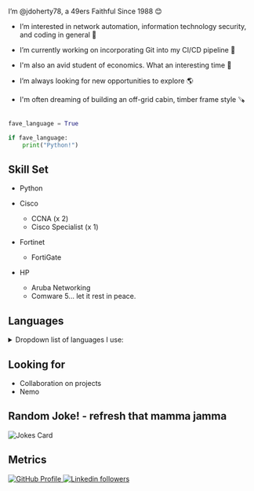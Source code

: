 
<br>
I’m @jdoherty78, a 49ers Faithful Since 1988 😊 

- I’m interested in network automation, information technology security, and coding in general 👀 
  
- I’m currently working on incorporating Git into my CI/CD pipeline 🌱 

- I'm also an avid student of economics. What an interesting time 🤔 

- I’m always looking for new opportunities to explore 🌎 

- I'm often dreaming of building an off-grid cabin, timber frame style 🪚   


```python

fave_language = True

if fave_language:
    print("Python!")

```

 
## Skill Set 

- Python

- Cisco
    - CCNA (x 2)<br>
    - Cisco Specialist (x 1)<br> 

- Fortinet
    - FortiGate<br>
- HP
    - Aruba Networking
    - Comware 5... let it rest in peace.<br>  
## Languages

<details><summary>Dropdown list of languages I use: </summary>

    - Python
    - CSS
    - HTML
    - SQL
        - PostgreSQL (not really, just testing the drop down)
        - SQLAlchemy (not really, just testing the drop down)
        - SQLite (not really, just testing the drop down)
        - MySQL (not really, just testing the drop down)
    
</details>    

## Looking for
- Collaboration on projects
- Nemo


</p>    

<p align="center">

##  Random Joke! - refresh that mamma jamma
![Jokes Card](https://readme-jokes.vercel.app/api)
</p>

<p align="left">
  
## Metrics
<a href="https://github.com/jdoherty78">
<img src="https://komarev.com/ghpvc/?username=jdoherty78&color=red" alt="GitHub Profile">
</a>

<a href="www.linkedin.com/in/joseph-doherty-5597a688">
<img alt="Linkedin followers" src="https://img.shields.io/badge/followers-28-blue?color=blue&logo=linkedin">
</a>
